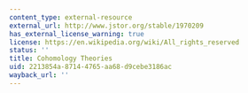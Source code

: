 ```yaml
---
content_type: external-resource
external_url: http://www.jstor.org/stable/1970209
has_external_license_warning: true
license: https://en.wikipedia.org/wiki/All_rights_reserved
status: ''
title: Cohomology Theories
uid: 2213854a-8714-4765-aa68-d9cebe3186ac
wayback_url: ''
---
```


